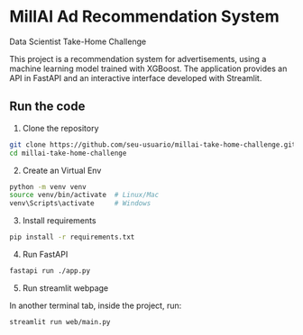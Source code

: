 # MillAI Ad Recommendation System
Data Scientist Take-Home Challenge

This project is a recommendation system for advertisements, using a machine learning model trained with XGBoost. The application provides an API in FastAPI and an interactive interface developed with Streamlit.

## Run the code

1. Clone the repository

```bash
git clone https://github.com/seu-usuario/millai-take-home-challenge.git
cd millai-take-home-challenge
```

2. Create an Virtual Env

```bash
python -m venv venv
source venv/bin/activate  # Linux/Mac
venv\Scripts\activate     # Windows
```

3. Install requirements

```bash
pip install -r requirements.txt
```

4. Run FastAPI

```bash
fastapi run ./app.py
```

5. Run streamlit webpage

In another terminal tab, inside the project, run:

```bash
streamlit run web/main.py
```